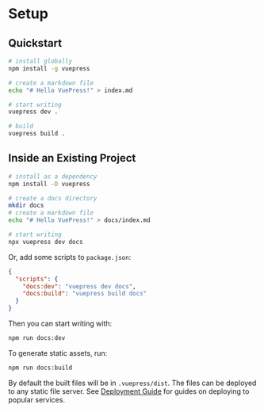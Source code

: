 # Setup

## Quickstart

``` bash
# install globally
npm install -g vuepress

# create a markdown file
echo "# Hello VuePress!" > index.md

# start writing
vuepress dev .

# build
vuepress build .
```

## Inside an Existing Project

``` bash
# install as a dependency
npm install -D vuepress

# create a docs directory
mkdir docs
# create a markdown file
echo "# Hello VuePress!" > docs/index.md

# start writing
npx vuepress dev docs
```

Or, add some scripts to `package.json`:

``` json
{
  "scripts": {
    "docs:dev": "vuepress dev docs",
    "docs:build": "vuepress build docs"
  }
}
```

Then you can start writing with:

``` bash
npm run docs:dev
```

To generate static assets, run:

``` bash
npm run docs:build
```

By default the built files will be in `.vuepress/dist`. The files can be deployed to any static file server. See [Deployment Guide](./deploy.md) for guides on deploying to popular services.
